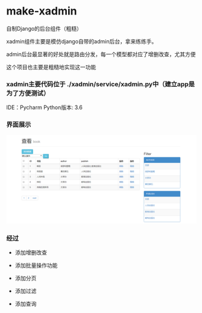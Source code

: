 # make-xadmin
自制Django的后台组件（粗糙）
 
xadmin组件主要是模仿django自带的admin后台，拿来练练手。

admin后台最显著的好处就是路由分发，每一个模型都对应了增删改查，尤其方便

这个项目也主要是粗糙地实现这一功能

### xadmin主要代码位于 ./xadmin/service/xadmin.py中（建立app是为了方便测试）

IDE：Pycharm    Python版本: 3.6   

### 界面展示

![avatar](https://github.com/LoseNine/make-xadmin/blob/master/templates/img/1.png)

### 经过

* 添加增删改查

* 添加批量操作功能

* 添加分页

* 添加过滤

* 添加查询
